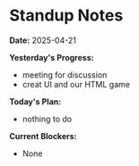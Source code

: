 # Standup Notes

**Date:** 2025-04-21

**Yesterday's Progress:**
- meeting for discussion 
- creat UI and our HTML game

**Today's Plan:**
- nothing to do

**Current Blockers:**
- None